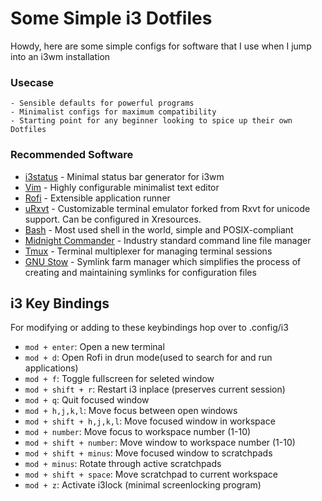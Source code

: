 # Some Simple i3 Dotfiles
Howdy, here are some simple configs for software that I use when I jump into an i3wm installation

### Usecase
    - Sensible defaults for powerful programs
    - Minimalist configs for maximum compatibility
    - Starting point for any beginner looking to spice up their own Dotfiles

### Recommended Software
- [i3status](https://github.com/i3/i3status) - Minimal status bar generator for i3wm
- [Vim](https://github.com/vim/vim) - Highly configurable minimalist text editor
- [Rofi](https://github.com/davatorium/rofi) - Extensible application runner
- [uRxvt](https://github.com/exg/rxvt-unicode) - Customizable terminal emulator forked from Rxvt for unicode support. Can be configured in Xresources.
- [Bash](https://www.gnu.org/software/bash/manual/bash.html) - Most used shell in the world, simple and POSIX-compliant
- [Midnight Commander](https://github.com/MidnightCommander/mc) - Industry standard command line file manager
- [Tmux](https://github.com/tmux/tmux/wiki) - Terminal multiplexer for managing terminal sessions
- [GNU Stow](https://www.gnu.org/software/stow) - Symlink farm manager which simplifies the process of creating and maintaining symlinks for configuration files

## i3 Key Bindings

For modifying or adding to these keybindings hop over to .config/i3
- `mod + enter`: Open a new terminal
- `mod + d`: Open Rofi in drun mode(used to search for and run applications)
- `mod + f`: Toggle fullscreen for seleted window
- `mod + shift + r`: Restart i3 inplace (preserves current session)
- `mod + q`: Quit focused window
- `mod + h,j,k,l`: Move focus between open windows
- `mod + shift + h,j,k,l`: Move focused window in workspace
- `mod + number`: Move focus to workspace number (1-10)
- `mod + shift + number`: Move window to workspace number (1-10)
- `mod + shift + minus`: Move focused window to scratchpads
- `mod + minus`: Rotate through active scratchpads
- `mod + shift + space`: Move scratchpad to current workspace
- `mod + z`: Activate i3lock (minimal screenlocking program)
